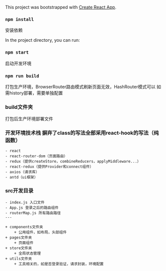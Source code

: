This project was bootstrapped with [Create React App](https://github.com/facebook/create-react-app).

### `npm install`
安装依赖

In the project directory, you can run:
### `npm start`
启动开发环境

### `npm run build`
打包生产环境，BrowserRouter路由模式刷新页面无效，HashRouter模式可以
如需history部署，需要单独配置

### build文件夹
打包后生产环境部署文件

### 开发环境技术栈 摒弃了class的写法全部采用react-hook的写法（纯函数）
```
- react 
- react-router-dom（页面路由）
- redux（提供createStore，combineReducers，applyMiddleware...）
- react-redux（提供Provider和connect组件）
- axios（请求库）
- antd（ui框架）
```

### src开发目录
```
- index.js 入口文件
- App.js 登录之后的路由组件
- routerMap.js 所有路由路径
---

+ components文件夹
    + 公用组件，如布局，头部组件
+ pages文件夹
    + 页面组件
+ store文件夹
    + 全局状态管理
+ utils文件夹
    + 工具相关的，如是否登录验证，请求封装，环境配置
```
